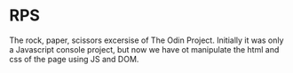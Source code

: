 # RPS
The rock, paper, scissors excersise of The Odin Project. Initially it was only a Javascript console project, but now we have ot manipulate the html and css of the page using JS and DOM.
